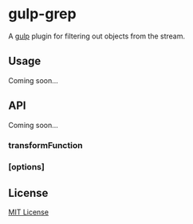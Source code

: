 gulp-grep
============

A [gulp](https://github.com/gulpjs/gulp) plugin for filtering out objects from the stream.

## Usage

Coming soon...

## API

Coming soon...

### transformFunction

### [options]

## License

[MIT License](http://en.wikipedia.org/wiki/MIT_License)
